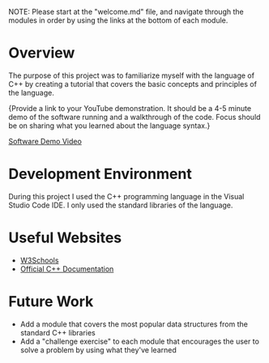 
NOTE: Please start at the "welcome.md" file, and navigate through the modules in order by using the links at the bottom of each module.

# Overview
The purpose of this project was to familiarize myself with the language of C++ by creating a tutorial that covers the basic concepts and principles of the language.


{Provide a link to your YouTube demonstration. It should be a 4-5 minute demo of the software running and a walkthrough of the code. Focus should be on sharing what you learned about the language syntax.}

[Software Demo Video](https://youtu.be/SS43fpF9pgg)

# Development Environment
During this project I used the C++ programming language in the Visual Studio Code IDE. I only used the standard libraries of the language.

# Useful Websites

- [W3Schools](https://www.w3schools.com/cpp/)
- [Official C++ Documentation](https://learn.microsoft.com/en-us/cpp/?view=msvc-170)

# Future Work

- Add a module that covers the most popular data structures from the standard C++ libraries
- Add a "challenge exercise" to each module that encourages the user to solve a problem by using what they've learned
